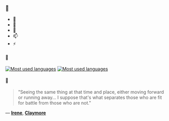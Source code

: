 ### 👋

- 🔭
- 🌱
- 💬
- 📫
- ⚡

#### 🧏

[![Most used languages](https://github-readme-stats-aynah.vercel.app/api/top-langs/?username=aynh&theme=solarized-dark&langs_count=6&layout=compact&hide_title=true)](https://github.com/anuraghazra/github-readme-stats#gh-dark-mode-only)
[![Most used languages](https://github-readme-stats-aynah.vercel.app/api/top-langs/?username=aynh&theme=solarized-light&langs_count=6&layout=compact&hide_title=true)](https://github.com/anuraghazra/github-readme-stats#gh-light-mode-only)

#### 💬

> "Seeing the same thing at that time and place, either moving forward or running away... I suppose that's what separates those who are fit for battle from those who are not."

&mdash; [**Irene**](https://myanimelist.net/character.php?q=Irene&cat=character), [**Claymore**](https://myanimelist.net/search/all?q=Claymore&cat=all)
